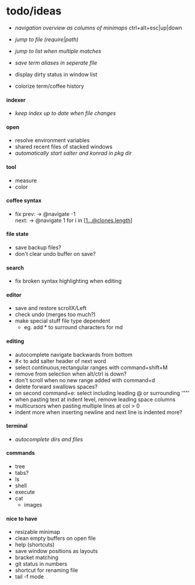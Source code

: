 # todo/ideas

- *navigation overview as columns of minimaps* ctrl+alt+esc|up|down
- *jump to file (require|path)*
- *jump to list when multiple matches*
- *save term aliases in seperate file*

- display dirty status in window list
- colorize term/coffee history

#### indexer
- *keep index up to date when file changes*

#### open
- resolve environment variables
- shared recent files of stacked windows
- *automatically start salter and konrad in pkg dir*

#### tool
- measure
- color

#### coffee syntax
- fix
    prev: -> @navigate -1    
    next: -> @navigate 1
    for i in [1...@clones.length]

#### file state
- save backup files?
- don't clear undo buffer on save?

#### search
- fix broken syntax highlighting when editing

#### editor
- save and restore scrollX/Left
- check undo (merges too much?)
- make special stuff file type dependent
    - eg. add * to surround characters for md

#### editing
- autocomplete navigate backwards from bottom
- #< to add salter header of next word
- select continuous,rectangular ranges with command+shift+M 
- remove from selection when alt/ctrl is down?
- don't scroll when no new range added with command+d
- delete forward swallows spaces?
- on second command+e: select including leading @ or surrounding '""'
- when pasting text at indent level, remove leading space columns
- multicursors when pasting multiple lines at col > 0
- indent more when inserting newline and next line is indented more?

#### terminal
- *autocomplete dirs and files*

#### commands
- tree
- tabs?
- ls
- shell
- execute
- cat
    - images

#### nice to have
- resizable minimap
- clean empty buffers on open file
- help (shortcuts)
- save window positions as layouts
- bracket matching
- git status in numbers
- shortcut for renaming file
- tail -f mode
    
